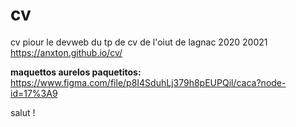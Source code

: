 # cv
cv piour le devweb du tp de cv de l'oiut de lagnac 2020 20021
https://anxton.github.io/cv/

__maquettos aurelos paquetitos:__
https://www.figma.com/file/p8I4SduhLj379h8pEUPQil/caca?node-id=17%3A9


salut !
